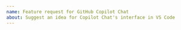 ```yaml
---
name: Feature request for GitHub Copilot Chat
about: Suggest an idea for Copilot Chat's interface in VS Code
---
```


<!-- Please search existing issues to avoid creating duplicates -->
<!-- Please test using the latest insiders build to make sure your issue has not already been implemented: https://code.visualstudio.com/insiders/ -->

<!-- Describe the feature you'd like. -->